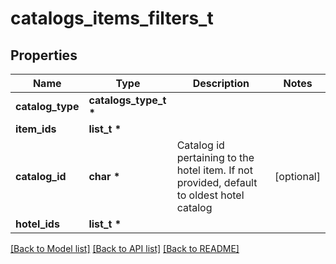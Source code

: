 # catalogs_items_filters_t

## Properties
Name | Type | Description | Notes
------------ | ------------- | ------------- | -------------
**catalog_type** | **catalogs_type_t \*** |  | 
**item_ids** | **list_t \*** |  | 
**catalog_id** | **char \*** | Catalog id pertaining to the hotel item. If not provided, default to oldest hotel catalog | [optional] 
**hotel_ids** | **list_t \*** |  | 

[[Back to Model list]](../README.md#documentation-for-models) [[Back to API list]](../README.md#documentation-for-api-endpoints) [[Back to README]](../README.md)


